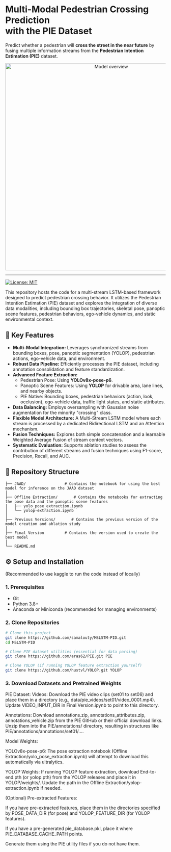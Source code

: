 # Multi-Modal Pedestrian Crossing Prediction <br>with the PIE Dataset

Predict whether a pedestrian will **cross the street in the near future** by fusing multiple information streams from the **Pedestrian Intention Estimation (PIE)** dataset.

<div align="center">
  <img src="https://github.com/user-attachments/assets/9c10d389-6996-471d-9279-e483a23a80c4" alt="Model overview" width="650">
</div>

---

[![License: MIT](https://img.shields.io/badge/License-MIT-yellow.svg)](https://opensource.org/licenses/MIT) <!-- Optional: Add a license badge -->

This repository hosts the code for a multi-stream LSTM-based framework designed to predict pedestrian crossing behavior. It utilizes the Pedestrian Intention Estimation (PIE) dataset and explores the integration of diverse data modalities, including bounding box trajectories, skeletal pose, panoptic scene features, pedestrian behaviors, ego-vehicle dynamics, and static environmental context.

## 🌟 Key Features

*   **Multi-Modal Integration:** Leverages synchronized streams from bounding boxes, pose, panoptic segmentation (YOLOP), pedestrian actions, ego-vehicle data, and environment.
*   **Robust Data Pipeline:** Efficiently processes the PIE dataset, including annotation consolidation and feature standardization.
*   **Advanced Feature Extraction:**
    *   Pedestrian Pose: Using **YOLOv8x-pose-p6**.
    *   Panoptic Scene Features: Using **YOLOP** for drivable area, lane lines, and nearby objects.
    *   PIE Native: Bounding boxes, pedestrian behaviors (action, look, occlusion), ego-vehicle data, traffic light states, and static attributes.
*   **Data Balancing:** Employs oversampling with Gaussian noise augmentation for the minority "crossing" class.
*   **Flexible Model Architecture:** A Multi-Stream LSTM model where each stream is processed by a dedicated Bidirectional LSTM and an Attention mechanism.
*   **Fusion Techniques:** Explores both simple concatenation and a learnable Weighted Average Fusion of stream context vectors.
*   **Systematic Evaluation:** Supports ablation studies to assess the contribution of different streams and fusion techniques using F1-score, Precision, Recall, and AUC.

## 📂 Repository Structure
```
├── JAAD/                 # Contains the notebook for using the best model for inference on the JAAD dataset 
│
├── Offline Extraction/       # Contains the notebooks for extracting the pose data and the panoptic scene features 
│   ├── yolo_pose_extraction.ipynb  
│   └── yolop-extraction.ipynb       
│
├── Previous Versions/       # Contains the previous version of the model creation and ablation study
│
├── Final Version         # Contains the version used to create the best model           
│
└── README.md
```


## ⚙️ Setup and Installation
(Recommended to use kaggle to run the code instead of locally)

### 1. Prerequisites
*   Git
*   Python 3.8+
*   Anaconda or Miniconda (recommended for managing environments)

### 2. Clone Repositories
```bash
# Clone this project
git clone https://github.com/samalouty/MSLSTM-PID.git
cd MSLSTM-PID

# Clone PIE dataset utilities (essential for data parsing)
git clone https://github.com/aras62/PIE.git PIE

# Clone YOLOP (if running YOLOP feature extraction yourself)
git clone https://github.com/hustvl/YOLOP.git YOLOP
```

### 3. Download Datasets and Pretrained Weights
PIE Dataset:
Videos: Download the PIE video clips (set01 to set06) and place them in a directory (e.g., data/pie_videos/set01/video_0001.mp4).
Update VIDEO_INPUT_DIR in Final Version.ipynb to point to this directory.

Annotations: Download annotations.zip, annotations_attributes.zip, annotations_vehicle.zip from the PIE GitHub or their official download links. Unzip them into the PIE/annotations/ directory, resulting in structures like PIE/annotations/annotations/set01/....

Model Weights:

YOLOv8x-pose-p6: The pose extraction notebook (Offline Extraction/yolo_pose_extraction.ipynb) will attempt to download this automatically via ultralytics.

YOLOP Weights: If running YOLOP feature extraction, download End-to-end.pth (or yolop.pth) from the YOLOP releases and place it in YOLOP/weights/. Update the path in the Offline Extraction/yolop-extraction.ipynb if needed.

(Optional) Pre-extracted Features:

If you have pre-extracted features, place them in the directories specified by POSE_DATA_DIR (for pose) and YOLOP_FEATURE_DIR (for YOLOP features).

If you have a pre-generated pie_database.pkl, place it where PIE_DATABASE_CACHE_PATH points.

Generate them using the PIE utility files if you do not have them. 
